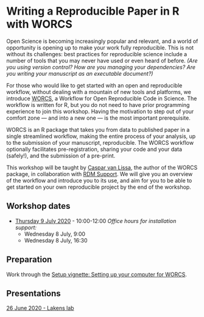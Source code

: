 # Writing a Reproducible Paper in R with WORCS 

Open Science is becoming increasingly popular and relevant, and a world of opportunity is opening up to make your work fully reproducible. This is not without its challenges: best practices for reproducible science include a number of tools that you may never have used or even heard of before. *(Are you using version control? How are you managing your dependencies? Are you writing your manuscript as an executable document?)*

For those who would like to get started with an open and reproducible workflow, without dealing with a mountain of new tools and platforms, we introduce [WORCS](https://psyarxiv.com/k4wde/), a Workflow for Open Reproducible Code in Science. The workflow is written for R, but you do not need to have prior programming experience to join this workshop. Having the motivation to step out of your comfort zone — and into a new one — is the most important prerequisite.

WORCS is an R package that takes you from data to published paper in a single streamlined workflow, making the entire process of your analysis, up to the submission of your manuscript, reproducible. The WORCS workflow optionally facilitates pre-registration, sharing your code and your data (safely!), and the submission of a pre-print.

This workshop will be taught by [Caspar van Lissa](https://github.com/cjvanlissa), the author of the WORCS package, in collaboration with [RDM Support](https://www.uu.nl/en/research/research-data-management). We will give you an overview of the workflow and introduce you to its use, and aim for you to be able to get started on your own reproducible project by the end of the workshop.


## Workshop dates
- [Thursday 9 July 2020](https://www.uu.nl/en/events/writing-a-reproducible-paper-in-r-with-worcs-9-july-2020-online) - 10:00-12:00
  *Office hours for installation support:*
  - Wednesday 8 July, 9:00
  - Wednesday 8 July, 16:30


## Preparation
Work through the [Setup vignette: Setting up your computer for WORCS](https://cjvanlissa.github.io/worcs/articles/setup.html).


## Presentations
[26 June 2020 - Lakens lab](https://bvreede.github.io/worcshop/slides/overview_lecture.html)
